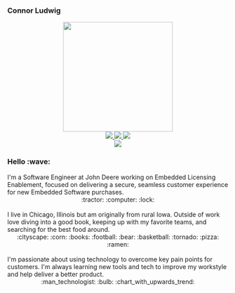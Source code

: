 ### Connor Ludwig

<div id="header" align="center">
  <img src="https://media.giphy.com/media/qgQUggAC3Pfv687qPC/giphy.gif" width="250"/>
</div>

<div id="badges" align="center">
  <a href="https://www.linkedin.com/in/connor-ludwig/">
    <img src="https://img.shields.io/badge/LinkedIn-blue?logo=linkedin&logoColor=white&style=for-the-badge"/>
  </a>
  <a href="mailto:cjlludwig@gmail.com">
    <img src="https://img.shields.io/badge/Personal_Site-black?logo=githubpages&style=for-the-badge"/>
  </a>
  <a href="mailto:cjlludwig@gmail.com">
    <img src="https://img.shields.io/badge/Email-white?logo=gmail&style=for-the-badge"/>
  </a>
</div>
<div align="center">
  <img src="https://komarev.com/ghpvc/?username=cjlludwig&style=flat-square&color=green"/>
</div>

<h3>Hello :wave:</h3>
I'm a Software Engineer at John Deere working on Embedded Licensing Enablement, focused on delivering a secure, seamless customer experience for new Embedded Software purchases.<br>
<div align="center">:tractor: :computer: :lock:</div>
<br>
I live in Chicago, Illinois but am originally from rural Iowa. Outside of work love diving into a good book, keeping up with my favorite teams, and searching for the best food around.<br>
<div align="center">:cityscape: :corn: :books: :football: :bear: :basketball: :tornado: :pizza: :ramen:</div>
<br>
I'm passionate about using technology to overcome key pain points for customers. I'm always learning new tools and tech to improve my workstyle and help deliver a better product. 
<div align="center">:man_technologist: :bulb: :chart_with_upwards_trend:</div>
<!--
**cjlludwig/cjlludwig** is a ✨ _special_ ✨ repository because its `README.md` (this file) appears on your GitHub profile.

Here are some ideas to get you started:

- 🔭 I’m currently working on ...
- 🌱 I’m currently learning ...
- 👯 I’m looking to collaborate on ...
- 🤔 I’m looking for help with ...
- 💬 Ask me about ...
- 📫 How to reach me: ...
- 😄 Pronouns: ...
- ⚡ Fun fact: ...
-->
